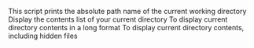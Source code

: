 This script prints the absolute path name of the current working directory
Display the contents list of your current directory
To display current directory contents in a long format
To display current directory contents, including hidden files
